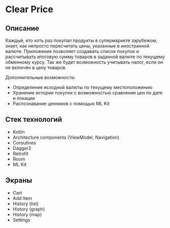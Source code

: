 # Clear Price

## Описание

Каждый, кто хоть раз покупал продукты в супермаркете зарубежом,
знает, как непросто пересчитать цены, указанные в иностранной валюте.
Приложение позволяет создавать список покупок и рассчитывать
итоговую сумму товаров в заданной валюте по текущему обменному курсу.
Так же будет возможность учитывать налог, если он не включён в
цену товаров.

Дополнительные возможности:
- Определение исходной валюты по текущему местоположению
- Хранение истории покупок с возможностью сравнения цен по дате и локации
- Распознавание ценников с помощью ML Kit

## Стек технологий

- Kotlin
- Architecture components (ViewModel, Navigation)
- Coroutines
- Dagger2
- Retrofit
- Room
- ML Kit

## Экраны

- Cart
- Add Item
- History (list)
- History (graph)
- History (map)
- Settings
